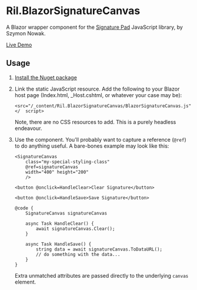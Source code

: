 # Ril.BlazorSignatureCanvas
A Blazor wrapper component for the [Signature Pad](https://github.com/szimek/signature_pad) JavaScript library, by Szymon Nowak.

[Live Demo](https://resourceware.github.io/Ril.BlazorSignatureCanvas/)

## Usage

1. [Install the Nuget package](https://www.nuget.org/packages/Ril.BlazorSignatureCanvas)

2. Link the static JavaScript resource. Add the following to your Blazor host page (Index.html, _Host.cshtml, or whatever your case may be): 
    ```
    <src="/_content/Ril.BlazorSignatureCanvas/BlazorSignatureCanvas.js"></  script>
    ```
    Note, there are no CSS resources to add. This is a purely headless endeavour.

3. Use the component. You'll probably want to capture a reference (<code>@ref</code>) to do anything useful. A bare-bones example may look like this:
    ```
    <SignatureCanvas
        class="my-special-styling-class"
        @ref=signatureCanvas
        width="400" height="200"
        />

    <button @onclick=HandleClear>Clear Signature</button>

    <button @onclick=HandleSave>Save Signature</button>

    @code {
        SignatureCanvas signatureCanvas

        async Task HandleClear() {
            await signatureCanvas.Clear();
        }

        async Task HandleSave() {
            string data = await signatureCanvas.ToDataURL();
            // do something with the data...
        }
    }
    ```
    Extra unmatched attributes are passed directly to the underlying <code>canvas</code> element.


